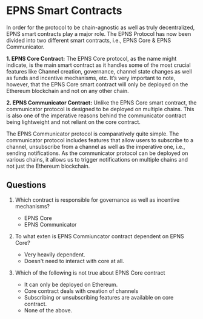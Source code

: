 # EPNS Smart Contracts

In order for the protocol to be chain-agnostic as well as truly decentralized, EPNS smart contracts play a major role.
The EPNS Protocol has now been divided into two different smart contracts, i.e., EPNS Core & EPNS Communicator.

**1. EPNS Core Contract:**
The EPNS Core protocol, as the name might indicate, is the main smart contract as it handles some of the most crucial features like Channel creation, governance, channel state changes as well as funds and incentive mechanisms, etc.
It’s very important to note, however, that the EPNS Core smart contract will only be deployed on the Ethereum blockchain and not on any other chain.

**2. EPNS Communicator Contract:**
Unlike the EPNS Core smart contract, the communicator protocol is designed to be deployed on multiple chains. This is also one of the imperative reasons behind the communicator contract being lightweight and not reliant on the core contract.

The EPNS Communicator protocol is comparatively quite simple. The communicator protocol includes features that allow users to subscribe to a channel, unsubscribe from a channel as well as the imperative one, i.e., sending notifications. As the communicator protocol can be deployed on various chains, it allows us to trigger notifications on multiple chains and not just the Ethereum blockchain.

## Questions
1. Which contract is responsible for governance as well as incentive mechanisms?
    * EPNS Core
    * EPNS Communicator
2. To what exten is EPNS Commiuncator contract dependent on EPNS Core?
    * Very heavily dependent.
    * Doesn't need to interact with core at all.

3. Which of the following is not true about EPNS Core contract
    * It can only be deployed on Ethereum.
    * Core contract deals with creation of channels
    * Subscribing or unsubscribing features are available on core contract.
    * None of the above.
